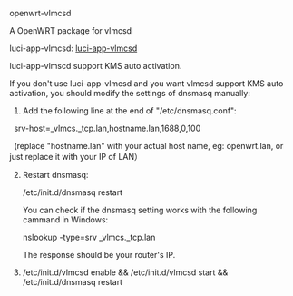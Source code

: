 openwrt-vlmcsd

A OpenWRT package for vlmcsd


luci-app-vlmcsd: [luci-app-vlmcsd](https://github.com/cokebar/luci-app-vlmcsd "")

luci-app-vlmscd support KMS auto activation.

If you don't use luci-app-vlmcsd and you want vlmcsd support KMS auto activation, you should modify the settings of dnsmasq manually:

1. Add the following line at the end of "/etc/dnsmasq.conf":

   srv-host=_vlmcs._tcp.lan,hostname.lan,1688,0,100
   
   (replace "hostname.lan" with your actual host name, eg: openwrt.lan, or just replace it with your IP of LAN）

2. Restart dnsmasq:

   /etc/init.d/dnsmasq restart

   You can check if the dnsmasq setting works with the following cammand in Windows:
   
   nslookup -type=srv _vlmcs._tcp.lan
   
   The response should be your router's IP.

3. /etc/init.d/vlmcsd enable && /etc/init.d/vlmcsd start && /etc/init.d/dnsmasq restart
